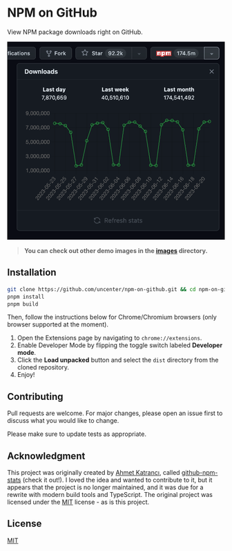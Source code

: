 <h1>NPM on GitHub</h1>

View NPM package downloads right on GitHub.

![A screenshot of the injected NPM package download button and chart.](/images/chart.png)

> **You can check out other demo images in the [images](/images) directory.**

## Installation

```bash
git clone https://github.com/uncenter/npm-on-github.git && cd npm-on-github
pnpm install
pnpm build
```

Then, follow the instructions below for Chrome/Chromium browsers (only browser supported at the moment).

1. Open the Extensions page by navigating to `chrome://extensions`.
2. Enable Developer Mode by flipping the toggle switch labeled **Developer mode**.
3. Click the **Load unpacked** button and select the `dist` directory from the cloned repository.
4. Enjoy!

## Contributing

Pull requests are welcome. For major changes, please open an issue first
to discuss what you would like to change.

Please make sure to update tests as appropriate.

## Acknowledgment

This project was originally created by [Ahmet Katrancı](https://github.com/katranci), called [github-npm-stats](https://github.com/katranci/github-npm-stats) (check it out!). I loved the idea and wanted to contribute to it, but it appears that the project is no longer maintained, and it was due for a rewrite with modern build tools and TypeScript. The original project was licensed under the [MIT](https://choosealicense.com/licenses/mit/) license - as is this project.

## License

[MIT](LICENSE)
